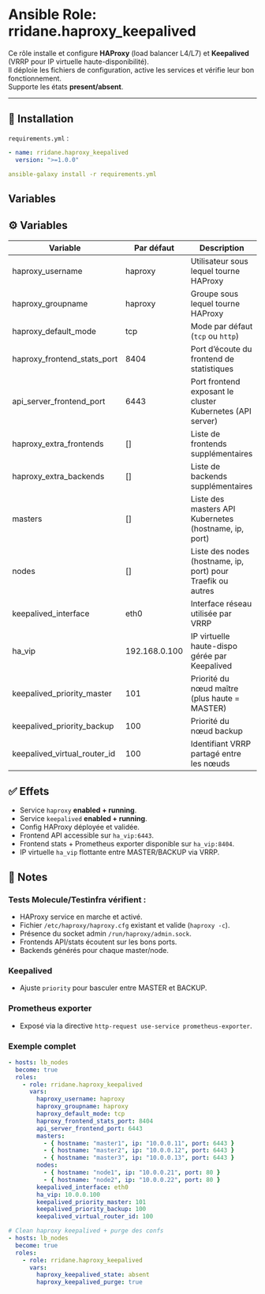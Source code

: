 # Ansible Role: rridane.haproxy_keepalived

Ce rôle installe et configure **HAProxy** (load balancer L4/L7) et **Keepalived** (VRRP pour IP virtuelle haute-disponibilité).  
Il déploie les fichiers de configuration, active les services et vérifie leur bon fonctionnement.  
Supporte les états **present/absent**.

---

## 🚀 Installation

`requirements.yml` :

```yaml
- name: rridane.haproxy_keepalived
  version: ">=1.0.0"
```

```yaml
ansible-galaxy install -r requirements.yml
```

## Variables

## ⚙️ Variables

| Variable                   | Par défaut     | Description                                                   |
|----------------------------|----------------|---------------------------------------------------------------|
| haproxy_username           | haproxy        | Utilisateur sous lequel tourne HAProxy                        |
| haproxy_groupname          | haproxy        | Groupe sous lequel tourne HAProxy                             |
| haproxy_default_mode       | tcp            | Mode par défaut (`tcp` ou `http`)                             |
| haproxy_frontend_stats_port| 8404           | Port d’écoute du frontend de statistiques                     |
| api_server_frontend_port   | 6443           | Port frontend exposant le cluster Kubernetes (API server)     |
| haproxy_extra_frontends    | []             | Liste de frontends supplémentaires                            |
| haproxy_extra_backends     | []             | Liste de backends supplémentaires                             |
| masters                    | []             | Liste des masters API Kubernetes (hostname, ip, port)         |
| nodes                      | []             | Liste des nodes (hostname, ip, port) pour Traefik ou autres   |
| keepalived_interface       | eth0           | Interface réseau utilisée par VRRP                            |
| ha_vip                     | 192.168.0.100  | IP virtuelle haute-dispo gérée par Keepalived                 |
| keepalived_priority_master | 101            | Priorité du nœud maître (plus haute = MASTER)                 |
| keepalived_priority_backup | 100            | Priorité du nœud backup                                       |
| keepalived_virtual_router_id | 100          | Identifiant VRRP partagé entre les nœuds                      |

## ✅ Effets

- Service `haproxy` **enabled + running**.
- Service `keepalived` **enabled + running**.
- Config HAProxy déployée et validée.
- Frontend API accessible sur `ha_vip:6443`.
- Frontend stats + Prometheus exporter disponible sur `ha_vip:8404`.
- IP virtuelle `ha_vip` flottante entre MASTER/BACKUP via VRRP.

## 📝 Notes

### Tests Molecule/Testinfra vérifient :
- HAProxy service en marche et activé.
- Fichier `/etc/haproxy/haproxy.cfg` existant et valide (`haproxy -c`).
- Présence du socket admin `/run/haproxy/admin.sock`.
- Frontends API/stats écoutent sur les bons ports.
- Backends générés pour chaque master/node.

### Keepalived
- Ajuste `priority` pour basculer entre MASTER et BACKUP.

### Prometheus exporter
- Exposé via la directive `http-request use-service prometheus-exporter`.

### Exemple complet

```yaml
- hosts: lb_nodes
  become: true
  roles:
    - role: rridane.haproxy_keepalived
      vars:
        haproxy_username: haproxy
        haproxy_groupname: haproxy
        haproxy_default_mode: tcp
        haproxy_frontend_stats_port: 8404
        api_server_frontend_port: 6443
        masters:
          - { hostname: "master1", ip: "10.0.0.11", port: 6443 }
          - { hostname: "master2", ip: "10.0.0.12", port: 6443 }
          - { hostname: "master3", ip: "10.0.0.13", port: 6443 }
        nodes:
          - { hostname: "node1", ip: "10.0.0.21", port: 80 }
          - { hostname: "node2", ip: "10.0.0.22", port: 80 }
        keepalived_interface: eth0
        ha_vip: 10.0.0.100
        keepalived_priority_master: 101
        keepalived_priority_backup: 100
        keepalived_virtual_router_id: 100
```

```yaml
# Clean haproxy keepalived + purge des confs
- hosts: lb_nodes
  become: true
  roles:
    - role: rridane.haproxy_keepalived
      vars:
        haproxy_keepalived_state: absent
        haproxy_keepalived_purge: true
```
